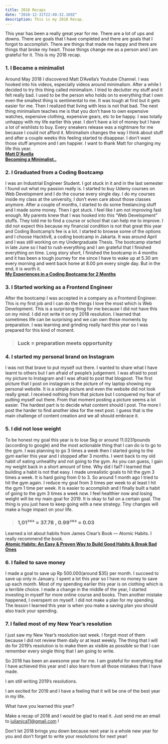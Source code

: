 ```yaml
---
title: 2018 Recaps
date: "2018-12-31T22:40:32.169Z"
description: This is my 2018 Recap.
---
```


This year has been a really great year for me. There are a lot of ups and downs. There are goals that I have completed and there are goals that I forgot to accomplish. There are things that made me happy and there are things that broke my heart. Those things change me as a person and I am grateful for it. This is my 2018 recap.

### 1. I Became a minimalist

Around May 2018 I discovered Matt D’Avella’s Youtube Channel. I was hooked into his videos, especially videos around minimalism. After a while I decided to try this thing called minimalism. I tried to declutter my stuff and it felt really bad. I used to be the person who holds on to everything that I own even the smallest thing is sentimental to me. It was tough at first but it gets easier for me. Then I realized that living with less is not that bad.
The next thing minimalism teaches me is that you don’t have to own expensive watches, expensive clothing, expensive gears, etc to be happy. I was totally unhappy with my life earlier this year. I don’t have a lot of money but I have a lot of wishlists to buy. Every sneakers release was a nightmare for me because I could not afford it. Minimalism changes the way I think about stuff and after a couple weeks this feeling started to disappear. I don’t want those stuff anymore and I am happier.
I want to thank Matt for changing my life this year. <br>
[**Matt D'Avella**](https://www.youtube.com/channel/UCJ24N4O0bP7LGLBDvye7oCA)
<br>
[**Becoming a Minimalist..**](https://medium.com/@juliancanderson/becoming-a-minimalist-fd7ba8f8c412)

### 2. I Graduated from a Coding Bootcamp

I was an Industrial Engineer Student. I got stuck in it and in the last semester I found out what my passion really is. I started to buy Udemy courses on Web Development and I do the course every single day. I do my courses inside my class at the university, I don’t even care about those classes anymore. After a couple of months, I started to do some freelancing stuff and I made some money. Then I got stuck. I feel like I am not improving fast enough. My parents knew that I was hooked into this “Web Development” stuffs. They told me to find a course or school that can help me to improve. I did not expect this because my financial condition is not that great this year and Coding Bootcamp’s fee is a lot. I started to browse some of the options and I choose Hacktiv8, a coding bootcamp in Jakarta. It was around April and I was still working on my Undergraduate Thesis. The bootcamp started in late June so I had to rush everything and I am grateful that I finished everything on time. Long story short, I finished the bootcamp in 4 months and it has been a tough journey for me since I have to wake up at 5.30 am every morning and went back home at 8.00 pm every single day. But in the end, it is worth it. <br>
[**My Experiences in a Coding Bootcamp for 2 Months**](https://medium.com/@juliancanderson/my-experiences-in-a-coding-bootcamp-for-2-months-ba90d80f9326)

### 3. I Started working as a Frontend Engineer

After the bootcamp I was accepted in a company as a Frontend Engineer. This is my first job and I can do the things I love the most which is Web Development. This is a surprising thing for me because I did not have this on my mind. I did not write it on my 2018 resolution. I learned that sometimes life can be surprising and we can own those moments by preparation. I was learning and grinding really hard this year so I was prepared for this kind of moment.
> ### Luck = preparation meets opportunity

### 4. I started my personal brand on Instagram

I was not that brave to put myself out there. I wanted to share what I have learnt to others but I am afraid of people’s judgement. I was afraid to post my picture to Instagram and I was afraid to post that blogpost. The first picture that I post on instagram is the picture of my laptop showing my personal website. It is a simple picture and even the website did not look really great. I received nothing from that picture but I conquered my fear of putting myself out there. From that moment posting a picture seems a lot easier. The hardest part is to decide what content should I post. The more I post the harder to find another idea for the next post. I guess that is the main challenge of content creation and we all should embrace it.

### 5. I did not lose weight

To be honest my goal this year is to lose 5kg or around 11.0231pounds (according to google) and the most actionable thing that I can do is to go to the gym. I was planning to go 3 times a week then I started going to the gym earlier this year and I stopped after 3 months. I went back to my old habit of eating unhealthy and not going to the gym. As you can guess, I gain my weight back in a short amount of time. Why did I fail?
I learned that building a habit is not that easy. I made unrealistic goals to hit the gym 3 times a week. It is hard going from 0 to 3. So around 1 month ago I tried to hit the gym again. I reduce my goal from 3 times per week to at least I hit the gym 1 time per week. It is easier to accomplish and I finally built a habit of going to the gym 3 times a week now. I feel healthier now and losing weight will be my main goal for 2019. It is okay to fail on a certain goal. The thing is you just have to keep going with a new strategy. Tiny changes will make a huge impact on your life.
> ### 1,01³⁶⁵ = 37.78 , 0.99³⁶⁵ = 0.03

Learned a lot about habits from James Clear’s Book — Atomic Habits. I really recommend the book. <br>
[**Atomic Habits: An Easy & Proven Way to Build Good Habits & Break Bad Ones**](https://jamesclear.com/atomic-habits)

### 6. I failed to save money

I made a goal to save up Rp 500.000(around $35) per month. I succeed to save up only in January. I spent a lot this year so I have no money to save up each month. Most of my spending earlier this year is on clothing which is a terrible choice. I made a change in the middle of the year, I started investing in myself for more online course and books. Then another mistake happened, I overspent on myself. I did not make a plan for my spending. The lesson I learned this year is when you make a saving plan you should also track your spending.

### 7. I failed most of my New Year’s resolution

I just saw my New Year’s resolution last week. I forgot most of them because I did not review them daily or at least weekly. The thing that I will do for 2019’s resolution is to make them as visible as possible so that I can remember every single thing that I am going to write.

So 2018 has been an awesome year for me. I am grateful for everything that I have achieved this year and I also learn from all those mistakes that I have made.

I am still writing 2019’s resolutions.

I am excited for 2019 and I have a feeling that it will be one of the best year in my life.

What have you learned this year?

Make a recap of 2018 and I would be glad to read it. Just send me an email to julianjca11@gmail.com !

Don’t let 2018 brings you down because next year is a whole new year for you and don’t forget to write your resolutions for next year!
